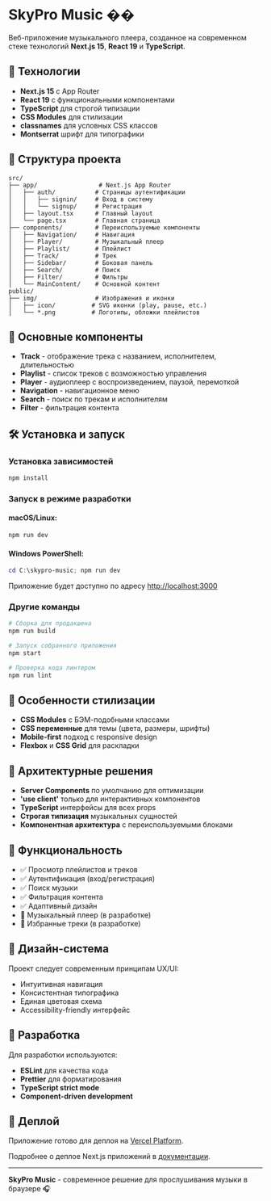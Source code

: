 # SkyPro Music ��

Веб-приложение музыкального плеера, созданное на современном стеке технологий **Next.js 15**, **React 19** и **TypeScript**.

## 🚀 Технологии

- **Next.js 15** с App Router
- **React 19** с функциональными компонентами
- **TypeScript** для строгой типизации
- **CSS Modules** для стилизации
- **classnames** для условных CSS классов
- **Montserrat** шрифт для типографики

## 📁 Структура проекта

```
src/
├── app/                 # Next.js App Router
│   ├── auth/           # Страницы аутентификации
│   │   ├── signin/     # Вход в систему
│   │   └── signup/     # Регистрация
│   ├── layout.tsx      # Главный layout
│   └── page.tsx        # Главная страница
├── components/         # Переиспользуемые компоненты
│   ├── Navigation/     # Навигация
│   ├── Player/         # Музыкальный плеер
│   ├── Playlist/       # Плейлист
│   ├── Track/          # Трек
│   ├── Sidebar/        # Боковая панель
│   ├── Search/         # Поиск
│   ├── Filter/         # Фильтры
│   └── MainContent/    # Основной контент
public/
├── img/                # Изображения и иконки
│   ├── icon/          # SVG иконки (play, pause, etc.)
│   └── *.png          # Логотипы, обложки плейлистов
```

## 🎵 Основные компоненты

- **Track** - отображение трека с названием, исполнителем, длительностью
- **Playlist** - список треков с возможностью управления
- **Player** - аудиоплеер с воспроизведением, паузой, перемоткой
- **Navigation** - навигационное меню
- **Search** - поиск по трекам и исполнителям
- **Filter** - фильтрация контента

## 🛠️ Установка и запуск

### Установка зависимостей

```bash
npm install
```

### Запуск в режиме разработки

#### macOS/Linux:

```bash
npm run dev
```

#### Windows PowerShell:

```powershell
cd C:\skypro-music; npm run dev
```

Приложение будет доступно по адресу [http://localhost:3000](http://localhost:3000)

### Другие команды

```bash
# Сборка для продакшена
npm run build

# Запуск собранного приложения
npm start

# Проверка кода линтером
npm run lint
```

## 🎨 Особенности стилизации

- **CSS Modules** с БЭМ-подобными классами
- **CSS переменные** для темы (цвета, размеры, шрифты)
- **Mobile-first** подход с responsive design
- **Flexbox** и **CSS Grid** для раскладки

## 🔧 Архитектурные решения

- **Server Components** по умолчанию для оптимизации
- **'use client'** только для интерактивных компонентов
- **TypeScript** интерфейсы для всех props
- **Строгая типизация** музыкальных сущностей
- **Компонентная архитектура** с переиспользуемыми блоками

## 📱 Функциональность

- ✅ Просмотр плейлистов и треков
- ✅ Аутентификация (вход/регистрация)
- ✅ Поиск музыки
- ✅ Фильтрация контента
- ✅ Адаптивный дизайн
- 🔄 Музыкальный плеер (в разработке)
- 🔄 Избранные треки (в разработке)

## 🌟 Дизайн-система

Проект следует современным принципам UX/UI:

- Интуитивная навигация
- Консистентная типографика
- Единая цветовая схема
- Accessibility-friendly интерфейс

## 📝 Разработка

Для разработки используются:

- **ESLint** для качества кода
- **Prettier** для форматирования
- **TypeScript strict mode**
- **Component-driven development**

## 🚀 Деплой

Приложение готово для деплоя на [Vercel Platform](https://vercel.com/new?utm_medium=default-template&filter=next.js&utm_source=create-next-app&utm_campaign=create-next-app-readme).

Подробнее о деплое Next.js приложений в [документации](https://nextjs.org/docs/app/building-your-application/deploying).

---

**SkyPro Music** - современное решение для прослушивания музыки в браузере 🎧

